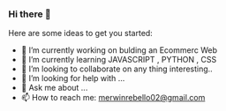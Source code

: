 ### Hi there 👋

<!--
**Merwin-Rebello/Merwin-Rebello** is a ✨ _special_ ✨ repository because its `README.md` (this file) appears on your GitHub profile.
-->
Here are some ideas to get you started:

- 🔭 I’m currently working on bulding an Ecommerc Web
- 🌱 I’m currently learning JAVASCRIPT , PYTHON , CSS
- 👯 I’m looking to collaborate on any thing interesting..
- 🤔 I’m looking for help with ...
- 💬 Ask me about ...
- 📫 How to reach me: merwinrebello02@gmail.com



